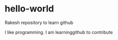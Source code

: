 # hello-world
Rakesh repository to learn github

I like programming. I am learninggithub to contribute
